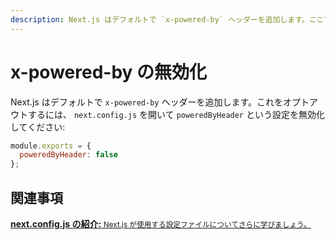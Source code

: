 ```yaml
---
description: Next.js はデフォルトで `x-powered-by` ヘッダーを追加します。ここでは、それをオプトアウトする方法を学びましょう。
---
```


# x-powered-by の無効化

Next.js はデフォルトで `x-powered-by` ヘッダーを追加します。これをオプトアウトするには、 `next.config.js` を開いて `poweredByHeader` という設定を無効化してください:

```js
module.exports = {
  poweredByHeader: false
};
```

## 関連事項

<div class="card">
  <a href="/docs/api-reference/next.config.js/introduction.md">
    <b>next.config.js の紹介:</b>
    <small>Next.js が使用する設定ファイルについてさらに学びましょう。</small>
  </a>
</div>

